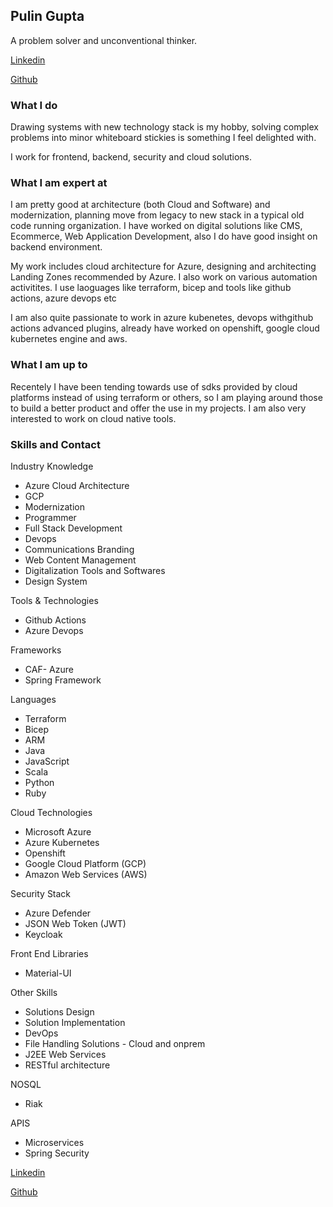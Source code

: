 ## Pulin Gupta

A problem solver and unconventional thinker. 

[Linkedin](https://www.linkedin.com/in/pulin-gupta/)

[Github](https://github.com/pulingupta)

### What I do

Drawing systems with new technology stack is my hobby, solving complex problems into minor whiteboard stickies is something I feel delighted with. 

I work for frontend, backend, security and cloud solutions.

### What I am expert at

I am pretty good at architecture (both Cloud and Software) and modernization, planning move from legacy to new stack in a typical old code running organization. I have worked on digital solutions like CMS, Ecommerce, Web Application Development, also I do have good insight on backend environment.

My work includes cloud architecture for Azure, designing and architecting Landing Zones recommended by Azure. I also work on various automation activitites. I use laoguages like terraform, bicep and tools like github actions, azure devops etc

I am also quite passionate to work in azure kubenetes, devops withgithub actions advanced plugins, already have worked on openshift, google cloud kubernetes engine and aws.

### What I am up to
Recentely I have been tending towards use of sdks provided by cloud platforms instead of using terraform or others, so I am playing around those to build a better product and offer the use in my projects.
I am also very interested to work on cloud native tools.

### Skills and Contact

Industry Knowledge

- Azure Cloud Architecture
- GCP
- Modernization
- Programmer
- Full Stack Development
- Devops
- Communications Branding
- Web Content Management
- Digitalization Tools and Softwares
- Design System

Tools & Technologies
- Github Actions
- Azure Devops

Frameworks
- CAF- Azure
- Spring Framework

Languages
- Terraform
- Bicep
- ARM
- Java
- JavaScript
- Scala
- Python
- Ruby

Cloud Technologies
- Microsoft Azure
- Azure Kubernetes
- Openshift
- Google Cloud Platform (GCP)
- Amazon Web Services (AWS)

Security Stack
- Azure Defender
- JSON Web Token (JWT)
- Keycloak

Front End Libraries
- Material-UI

Other Skills 

- Solutions Design
- Solution Implementation
- DevOps
- File Handling Solutions - Cloud and onprem
- J2EE Web Services
- RESTful architecture

NOSQL 
- Riak

APIS
- Microservices
- Spring Security

[Linkedin](https://www.linkedin.com/in/pulin-gupta/)

[Github](https://github.com/pulingupta)

